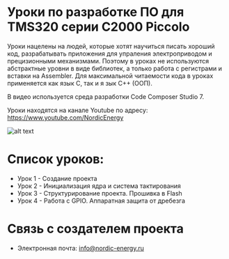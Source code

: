 ﻿# Уроки по разработке ПО для TMS320 серии C2000 Piccolo
Уроки нацелены на людей, которые хотят научиться писать хороший код, разрабатывать приложения для упраления электроприводом и прецизионными механизмами. 
Поэтому в уроках не используются абстрактные уровни в виде библиотек, а только работа с регистрами и вставки на Assembler.
Для максимальной читаемости кода в уроках применяется как язык С, так и я зык С++ (ООП). 

В видео используется среда разработки Code Composer Studio 7.

Уроки находятся на канале Youtube по адресу: https://www.youtube.com/NordicEnergy

![alt text](https://github.com/Nordic-Energy/TMS320-Lesson/blob/master/Docs/mainLogo.png)

# Список уроков:
* Урок 1 - Создание проекта
* Урок 2 - Инициализация ядра и система тактирования
* Урок 3 - Структурирование проекта. Прошивка в Flash
* Урок 4 - Работа с GPIO. Аппаратная защита от дребезга

# Связь с создателем проекта
* Электронная почта: info@nordic-energy.ru




